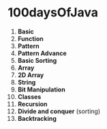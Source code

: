 # 100daysOfJava


1. **Basic**
2. **Function**
3. **Pattern**
4. **Pattern Advance**
5. **Basic Sorting**
6. **Array**
7. **2D Array**
8. **String**
9. **Bit Manipulation**
10. **Classes**
11. **Recursion**
12. **Divide and conquer** (sorting)
13. **Backtracking**
